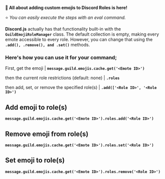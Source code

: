 **📢 All about adding custom emojis to Discord Roles is here!**

⭐ _You can easily execute the steps with an eval command._

**Discord.js** actually has that functionality built-in with the **`GuildEmojiRoleManager`** class. The default collection is empty, making every emote accessible to every role. However, you can change that using the **`.add(), .remove(), and .set()`** methods.

### Here's how you can use it for your command;

First, get the emoji | **`message.guild.emojis.cache.get('<Emote ID>')`**

then the current role restrictions (default: none) | **`.roles`**

then add, set, or remove the specified role(s) | **`.add(['<Role ID>', '<Role ID>')`**

## Add emoji to role(s)
**`message.guild.emojis.cache.get('<Emote ID>').roles.add('<Role ID>')`**

## Remove emoji from role(s)
**`message.guild.emojis.cache.get('<Emote ID>').roles.set('<Role ID>')`**

## Set emoji to role(s)
**`message.guild.emojis.cache.get('<Emote ID>').roles.remove('<Role ID>')`**
